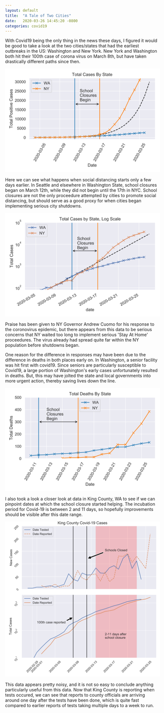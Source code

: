 ```yaml
---
layout: default
title:  "A Tale of Two Cities"
date:   2020-03-26 14:45:20 -0800
categories: covid19
---
```


With Covid19 being the only thing in the news these days, I figured it would be good to take a look at the two cities/states that had the earliest outbreaks in the US: Washington and New York. New York and Washington both hit their 100th case of corona virus on March 8th, but have taken drastically different paths since then.

![states linear](/assets/covid19/total_cases_state_linear.svg)

Here we can see what happens when social distancing starts only a few days earlier. In Seattle and elsewhere in Washington State, school closures began on March 12th, while they did not begin until the 17th in NYC. School closures are not the only proceedure attempted by cities to promote social distancing, but should serve as a good proxy for when cities began implementing serious city shutdowns.

![states log](/assets/covid19/total_cases_state_log.svg)

Praise has been given to NY Governor Andrew Cuomo for his response to the coronovirus epidemic, but there appears from this data to be serious concerns that NY waited too long to implement serious 'Stay At Home' proceedures. The virus already had spread quite far within the NY population before shutdowns began.

One reason for the difference in responses may have been due to the difference in deaths in both places early on. In Washington, a senior facility was hit first with covid19. Since seniors are particularly susceptible to Covid19, a large portion of Washington's early cases unfortunately resulted in deaths. But, this may have jolted the state and local governments into more urgent action, thereby saving lives down the line.

![deaths](/assets/covid19/total_deaths_state_linear.svg)

I also took a look a closer look at data in King County, WA to see if we can pinpoint dates at which the school closure started helping. The incubation period for Covid-19 is between 2 and 11 days, so hopefully improvements should be visible after this date range.


![king county](/assets/covid19/king_county.svg)

This data appears pretty noisy, and it is not so easy to conclude anything particularly useful from this data. Now that King County is reporting when tests occured, we can see that reports to county officials are arriving around one day after the tests have been done, which is quite fast compared to earlier reports of tests taking multiple days to a week to run.